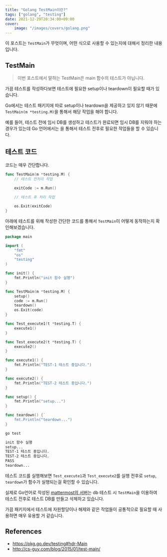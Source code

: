 ```yaml
---
title: "Golang TestMain이란?"
tags: ["golang", "testing"]
date: 2021-12-29T20:34:00+09:00
cover:
    image: "/images/covers/golang.png"
---
```


이 포스트는 `TestMain`가 무엇이며, 어떤 식으로 사용할 수 있는지에 대해서 정리한 내용입니다.

<!--more-->

## TestMain

> 이번 포스트에서 말하는 TestMain은 main 함수의 테스트가 아닙니다.

가끔 테스트를 작성하다보면 테스트에 필요한 setup이나 teardown이 필요할 때가 있습니다.

Go에서는 테스트 패키지에 따로 setup이나 teardown을 제공하고 있지 않기 때문에 `TestMain(m *testing.M)`을 통해서 해당 작업을 해야 합니다.

예를 들어, 테스트 전에 임시 DB를 생성하고 테스트가 완료되면 임시 DB를 지워야 하는 경우가 있는데 Go 언어에서는 을 통해서 테스트 전후로 필요한 작업들을 할 수 있습니다.

## 테스트 코드

코드는 매우 간단합니다.

```go
func TestMain(m *testing.M) {
    // 테스트 전처리 작업
    
    exitCode := m.Run()

    // 테스트 후 처리 작업

    os.Exit(exitCode)
}
```

아래에 테스트를 위해 작성한 간단한 코드를 통해서 `TestMain`이 어떻게 동작하는지 확인해보겠습니다.

```go
package main

import (
    "fmt"
    "os"
    "testing"
)

func init() {
    fmt.Println("init 함수 실행")
}

func TestMain(m *testing.M) {
    setup()
    code := m.Run()
    teardown()
    os.Exit(code)
}

func Test_execute1(t *testing.T) {
    execute1()
}

func Test_execute2(t *testing.T) {
    execute2()
}

func execute1() {
    fmt.Println("TEST-1 테스트 중입니다.")
}

func execute2() {
    fmt.Println("TEST-2 테스트 중입니다.")
}

func setup() {
    fmt.Println("setup...")
}

func teardown() {`
    fmt.Println("teardown...")
}
```

```bash
go test  

init 함수 실행
setup...
TEST-1 테스트 중입니다.
TEST-2 테스트 중입니다.
PASS
teardown...
```

테스트 코드를 실행해보면 `Test_execute1`과 `Test_execute2`를 실행 전후로 `setup`, `teardown`가 함수가 실행되는걸 확인할 수 있습니다.

실제로 Go언어로 작성된 [mattermost의 서버](https://github.com/mattermost/mattermost-server)는 db 테스트 시 `TestMain`을 이용하여 테스트 전후로 테스트 DB를 만들고 삭제하고 있습니다.

가끔 패키지에서 테스트에 자원할당이나 해제와 같은 작업들이 공통적으로 필요할 때 사용하면 매우 유용할 거 같습니다.

## References

- https://pkg.go.dev/testing#hdr-Main
- http://cs-guy.com/blog/2015/01/test-main/

